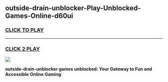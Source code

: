 
## outside-drain-unblocker-Play-Unblocked-Games-Online-d60ui
<h3>
<a href="https://premium76.site?title=outside-drain-unblocker&ref=25A">CLICK TO PLAY</a></h3>
<hr>

<h3>
<a href="https://premium76.site?title=outside-drain-unblocker&ref=25A">CLICK 2 PLAY</a>
  
</h3>

<a href="https://premium76.site?title=outside-drain-unblocker&ref=25A"><img src="https://clearcache.store/games.png"></a>


**outside-drain-unblocker games unblocked: Your Gateway to Fun and Accessible Online Gaming**
